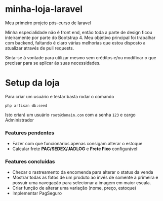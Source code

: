 # minha-loja-laravel
Meu primeiro projeto pós-curso de laravel

Minha especialidade não é front end, então toda a parte de design ficou inteiramente por parte do Bootstrap 4.
Meu objetivo principal foi trabalhar com backend, faltando é claro várias melhorias que estou disposto a atualizar através de pull requests.

Sinta-se à vontade para utilizar mesmo sem créditos e/ou modificar o que precisar para se aplicar às suas necessidades.

# Setup da loja

Para criar um usuário e testar basta rodar o comando
```
php artisan db:seed
```
Isto criará um usuário `root@domain.com` com a senha `123` e cargo Administrador 

### Features pendentes

- Fazer com que funcionários apenas consigam alterar o estoque
- Calcular frete **PAC/SEDEX/JADLOG** e **Frete Fixo** configurável

### Features concluídas

- Checar o rastreamento da encomenda para alterar o status da venda
- Mostrar todas as fotos de um produto ao invés de somente a primeira e possuir uma navegação para selecionar a imagem em maior escala.
- Criar função de alterar uma variação (nome, preço, estoque)
- Implementar PagSeguro
